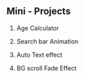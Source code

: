 ## Mini - Projects

1. Age Calculator

2. Search bar Animation

3. Auto Text effect

4. BG scroll Fade Effect

